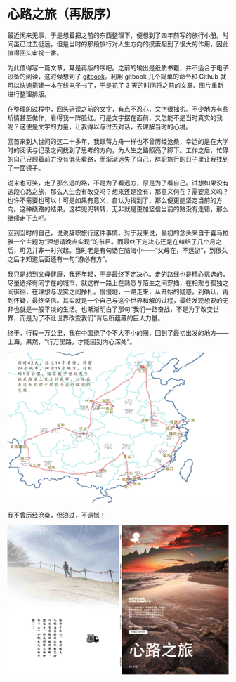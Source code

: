 # 心路之旅（再版序）

最近闲来无事，于是想着把之前的东西整理下，便想到了四年前写的旅行小册。时间虽已过去挺远，但是当时的那段旅行对人生方向的摸索起到了很大的作用，因此值得回头审视一番。

为此值得写一篇文章，算是再版的序吧。之前的输出是纸质书籍，并不适合于电子设备的阅读，这时候想到了 [gitbook](https://github.com/gitbookio/gitbook)。利用 gitbook 几个简单的命令和 Github 就可以快速搭建一本在线电子书了，于是花了 3 天的时间将之前的文章、图片重新进行整理排版。

在整理的过程中，回头研读之前的文字，有点不忍心，文字很拙劣。不少地方有些矫情甚至做作，看得我一阵脸红。可是文字摆在面前，又怎能不是当时真实的我呢？这便是文字的力量，让我得以与过去对话，去理解当时的心境。

回首来到人世间的这二十多年，我跟蒋方舟一样也不曾历经沧桑，幸运的是在大学时的阅读与记录之间找到了思考的方向，为人生之路照亮了脚下。工作之后，忙碌的自己只顾着前方没有低头看路，而渐渐迷失了自己，辞职旅行的日子里让我找到了一面镜子。

说来也可笑，走了那么远的路，不是为了看远方，原是为了看自己。试想如果没有这段心路之旅，那么人生会有改变吗？想来还是没有，那意义何在？需要意义吗？也许不需要也可以！可是如果有意义，自认为找到了，那么便更能坚定当前的方向。这种绕路的结果，这样兜兜转转，无非就是更加坚信当前的路没有走错，那么继续走下去吧。

回到当时的自己，说说辞职旅行这件事情。对于我来说，最初的念头来自于喜马拉雅一个主题为“理想请晚点实现”的节目。而最终下定决心还是在纠结了几个月之后，可见并非一时兴起。当时老是有句话在脑海中——“父母在，不远游”，到很久之后才知道后面还有一句“游必有方”。

我只是想到父母健康，我还年轻，于是最终下定决心。走的路线也是精心挑选的，尽量选择有同学在的城市，就这样一路上在熟悉与陌生之间穿插，在相聚与孤独之间徘徊，在理想与现实之间挣扎。慢慢地，一路走来，从开始的疑惑，到确认，再到怀疑，最终坚信。其实就是一个自己与这个世界和解的过程，最终发现想要的无非也就是一般平淡的生活。也渐渐明白了那句“我们一路奋战，不是为了改变世界，而是为了不让世界改变我们”背后所蕴藏的巨大力量。

终于，行程一万公里，我在中国绕了个不大不小的圈，回到了最初出发的地方——上海。果然，“行万里路，才能回到内心深处”。

![](img/others/route.jpg)

我不曾历经沧桑，但浪过，不遗憾！

![](img/others/cover-spine.jpg)